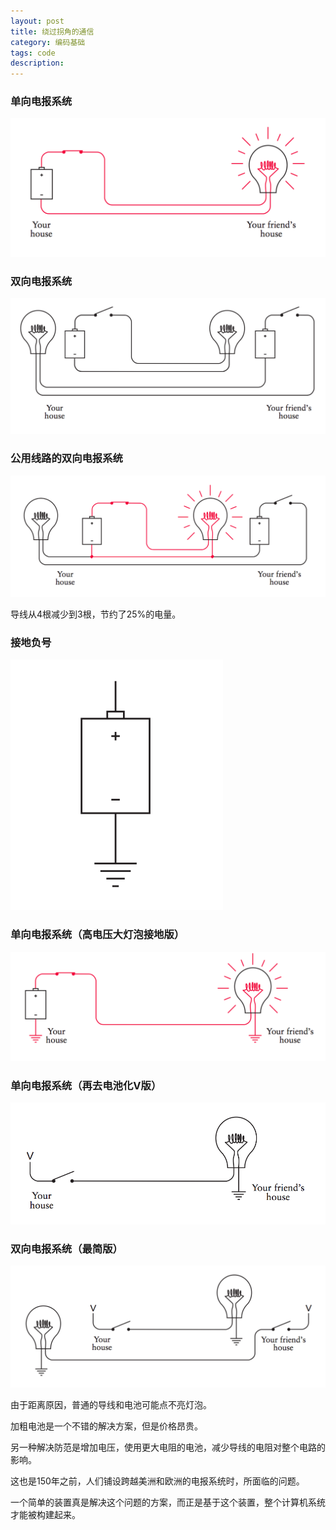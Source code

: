 ```yaml
---
layout: post
title: 绕过拐角的通信
category: 编码基础
tags: code
description: 
---
```


### 单向电报系统

![](https://github.com/arcticlion/reading-lists/blob/master/Code/Chapter%2005%20Seeing%20Around%20Corners/屏幕快照%202014-09-17%20下午4.55.26.png)


### 双向电报系统

![](https://github.com/arcticlion/reading-lists/blob/master/Code/Chapter%2005%20Seeing%20Around%20Corners/屏幕快照%202014-09-17%20下午4.55.54.png)

### 公用线路的双向电报系统

![](https://github.com/arcticlion/reading-lists/blob/master/Code/Chapter%2005%20Seeing%20Around%20Corners/屏幕快照%202014-09-17%20下午4.56.15.png)

导线从4根减少到3根，节约了25%的电量。

### 接地负号

![](https://github.com/arcticlion/reading-lists/blob/master/Code/Chapter%2005%20Seeing%20Around%20Corners/屏幕快照%202014-09-17%20下午5.10.17.png)


### 单向电报系统（高电压大灯泡接地版）

![](https://github.com/arcticlion/reading-lists/blob/master/Code/Chapter%2005%20Seeing%20Around%20Corners/屏幕快照%202014-09-17%20下午4.57.00.png)

### 单向电报系统（再去电池化V版）

![](https://github.com/arcticlion/reading-lists/blob/master/Code/Chapter%2005%20Seeing%20Around%20Corners/屏幕快照%202014-09-17%20下午4.57.18.png)


### 双向电报系统（最简版）

![](https://github.com/arcticlion/reading-lists/blob/master/Code/Chapter%2005%20Seeing%20Around%20Corners/屏幕快照%202014-09-17%20下午4.57.28.png)


由于距离原因，普通的导线和电池可能点不亮灯泡。

加粗电池是一个不错的解决方案，但是价格昂贵。

另一种解决防范是增加电压，使用更大电阻的电池，减少导线的电阻对整个电路的影响。

这也是150年之前，人们铺设跨越美洲和欧洲的电报系统时，所面临的问题。

一个简单的装置真是解决这个问题的方案，而正是基于这个装置，整个计算机系统才能被构建起来。

